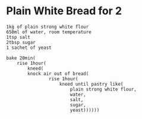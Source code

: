 Plain White Bread for 2
=======================

    1kg of plain strong white flour
    650ml of water, room temperature
    1tsp salt
    2tbsp sugar
    1 sachet of yeast

    bake 20min(
        rise 1hour(
            kneed(
            knock air out of bread(
                    rise 1hour(
                        kneed until pastry like(
                            plain strong white flour,
                            water,
                            salt,
                            sugar,
                            yeast))))))

